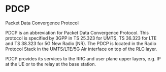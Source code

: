 # PDCP


Packet Data Convergence Protocol

PDCP is an abbreviation for Packet Data Convergence Protocol. This
protocol is specified by 3GPP in TS 25.323 for UMTS, TS 36.323 for LTE
and TS 38.323 for 5G New Radio \[NR). The PDCP is located in the Radio
Protocol Stack in the UMTS/LTE/5G Air interface on top of the RLC layer.

PDCP provides its services to the RRC and user plane upper layers,
e.g. IP at the UE or to the relay at the base station.


